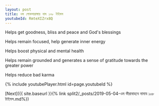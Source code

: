 ```yaml
---
layout: post
title: ওম লোকসারাঙ্গায় নাম ১০৮ টাইমস
youtubeId: RmteXIZrx8Q
---
```

 
 
Helps get goodness, bliss and peace and God's blessings
 
Helps remain focused, help generate inner energy 
 
Helps boost physical and mental health 
 
Helps remain grounded and generates a sense of gratitude towards the greater power 
 
Helps reduce bad karma
 
 
 
 


{% include youtubePlayer.html id=page.youtubeId %}
 
[Next]({{ site.baseurl }}{% link  split2/_posts/2019-05-04-ওম ভীরাবাহবে নামায ১০৮ টাইমস.md%})
 
